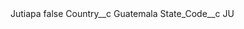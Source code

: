 <?xml version="1.0" encoding="UTF-8"?>
<CustomMetadata xmlns="http://soap.sforce.com/2006/04/metadata" xmlns:xsi="http://www.w3.org/2001/XMLSchema-instance" xmlns:xsd="http://www.w3.org/2001/XMLSchema">
    <label>Jutiapa</label>
    <protected>false</protected>
    <values>
        <field>Country__c</field>
        <value xsi:type="xsd:string">Guatemala</value>
    </values>
    <values>
        <field>State_Code__c</field>
        <value xsi:type="xsd:string">JU</value>
    </values>
</CustomMetadata>
